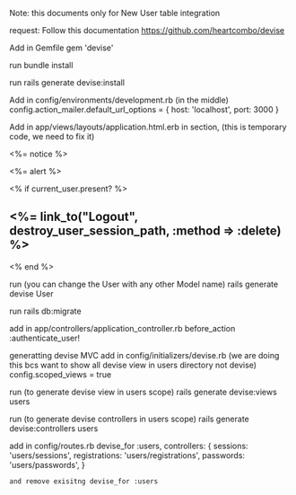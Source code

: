 Note: this documents only for New User table integration

request: Follow this documentation
  https://github.com/heartcombo/devise

Add in Gemfile
  gem 'devise'

run
  bundle install

run
  rails generate devise:install

Add in config/environments/development.rb (in the middle)
  config.action_mailer.default_url_options = { host: 'localhost', port: 3000 }

Add in app/views/layouts/application.html.erb in <body> section, (this is temporary code, we need to fix it)
    <p class="notice"><%= notice %></p>
    <p class="alert"><%= alert %></p>
    <% if current_user.present? %>
      <div>
        <h2><%= link_to("Logout", destroy_user_session_path, :method => :delete) %></h2>
      </div>
    <% end %>

run (you can change the User with any other Model name)
  rails generate devise User

run
  rails db:migrate

add in app/controllers/application_controller.rb
  before_action :authenticate_user!


generatting devise MVC
  add in config/initializers/devise.rb (we are doing this bcs want to show all devise view in users directory not devise)
    config.scoped_views = true

  run (to generate devise view in users scope)
    rails generate devise:views users

  run (to generate devise controllers in users scope)
    rails generate devise:controllers users

  add in config/routes.rb
    devise_for :users, controllers: {
      sessions: 'users/sessions',
      registrations: 'users/registrations',
      passwords: 'users/passwords',
    }

    and remove exisitng devise_for :users
